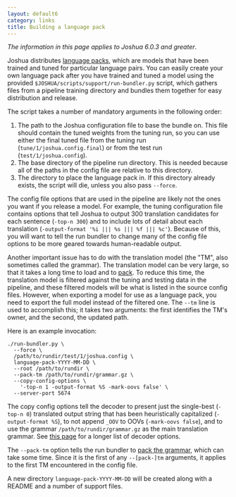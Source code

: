 ```yaml
---
layout: default6
category: links
title: Building a language pack
---
```


*The information in this page applies to Joshua 6.0.3 and greater*.

Joshua distributes [language packs](/language-packs), which are models
that have been trained and tuned for particular language pairs. You
can easily create your own language pack after you have trained and
tuned a model using the provided
`$JOSHUA/scripts/support/run-bundler.py` script, which gathers files
from a pipeline training directory and bundles them together for easy
distribution and release.

The script takes a number of mandatory arguments in the following
order:

1.  The path to the Joshua configuration file to base the bundle
    on. This file should contain the tuned weights from the tuning run, so
    you can use either the final tuned file from the tuning run
    (`tune/1/joshua.config.final`) or from the test run
    (`test/1/joshua.config`).
1.  The base directory of the pipeline run directory. This is needed
    because all of the paths in the config file are relative to this
    directory.
1.  The directory to place the language pack in. If this directory
    already exists, the script will die, unless you also pass `--force`.

The config file options that are used in the pipeline are likely not
the ones you want if you release a model. For example, the tuning
configuration file contains options that tell Joshua to output 300
translation candidates for each sentence (`-top-n 300`) and to include lots of
detail about each translation (`-output-format '%i ||| %s ||| %f ||| %c'`). 
Because of this, you will want to tell the run bundler to change many
of the config file options to be more geared towards human-readable
output. 

Another important issue has to do with the translation model (the
"TM", also sometimes called the grammar). The translation model can be
very large, so that it takes a long time to load and to
[pack](packing.html). To reduce this time, the translation model is
filtered against the tuning and testing data in the pipeline, and
these filtered models will be what is listed in the source config
files. However, when exporting a model for use as a language pack, you
need to export the full model instead of the filtered one. The `--tm`
line is used to accomplish this; it takes two arguments: the first
identifies the TM's owner, and the second, the updated path.

Here is an example invocation:

    ./run-bundler.py \
      --force \
      /path/to/rundir/test/1/joshua.config \
      language-pack-YYYY-MM-DD \
      --root /path/to/rundir \
      --pack-tm /path/to/rundir/grammar.gz \
      --copy-config-options \ 
        '-top-n 1 -output-format %S -mark-oovs false' \
      --server-port 5674

The copy config options tell the decoder to present just the
single-best (`-top-n 0`) translated output string that has been
heuristically capitalized (`-output-format %S`), to not append `_OOV`
to OOVs (`-mark-oovs false`), and to use the grammar
`/path/to/rundir/grammar.gz` as the main translation grammar. See
[this page](decoder.html) for a longer list of decoder options.

The `--pack-tm` option tells the run bundler to
[pack the grammar](packing.html), which can take some time. Since it
is the first of any `--[pack-]tm` arguments, it applies to the first
TM encountered in the config file.

A new directory `language-pack-YYYY-MM-DD` will be created along with
a README and a number of support files.
